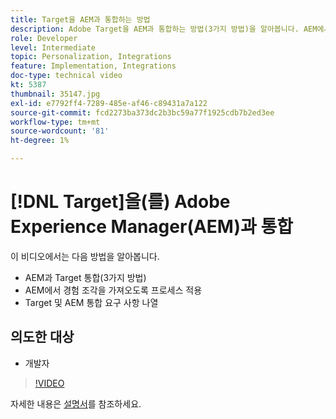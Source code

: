 ```yaml
---
title: Target을 AEM과 통합하는 방법
description: Adobe Target을 AEM과 통합하는 방법(3가지 방법)을 알아봅니다. AEM에서 경험 조각을 가져오는 프로세스를 적용하는 방법을 알아봅니다. Adobe Target 및 AEM 통합 요구 사항을 숙지합니다.
role: Developer
level: Intermediate
topic: Personalization, Integrations
feature: Implementation, Integrations
doc-type: technical video
kt: 5387
thumbnail: 35147.jpg
exl-id: e7792ff4-7289-485e-af46-c89431a7a122
source-git-commit: fcd2273ba373dc2b3bc59a77f1925cdb7b2ed3ee
workflow-type: tm+mt
source-wordcount: '81'
ht-degree: 1%

---
```


# [!DNL Target]을(를) Adobe Experience Manager(AEM)과 통합

이 비디오에서는 다음 방법을 알아봅니다.

* AEM과 Target 통합(3가지 방법)
* AEM에서 경험 조각을 가져오도록 프로세스 적용
* Target 및 AEM 통합 요구 사항 나열

## 의도한 대상

* 개발자

>[!VIDEO](https://video.tv.adobe.com/v/35147/?quality=12)

자세한 내용은 [설명서](https://experienceleague.adobe.com/docs/target/using/experiences/offers/aem-experience-fragments.html?lang=en)를 참조하세요.
